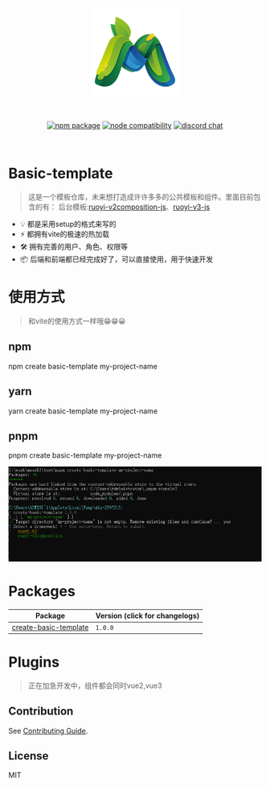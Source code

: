 <p align="center">
  <a href="https://github.com/cll123456/basic-template" target="_blank" rel="noopener noreferrer">
    <img width="180" src="/assets/logo.png" alt="logo logo">
  </a>
</p>
<br/>
<p align="center">
  <a href="https://npmjs.com/package/vite"><img src="https://img.shields.io/npm/v/vite.svg" alt="npm package"></a>
  <a href="https://nodejs.org/en/about/releases/"><img src="https://img.shields.io/node/v/vite.svg" alt="node compatibility"></a>
  <a href="https://github.com/cll123456/basic-template/issues"><img src="https://img.shields.io/badge/chat-discord-blue?style=flat&logo=discord" alt="discord chat"></a>
</p>
<br/>


# Basic-template 

> 这是一个模板仓库，未来想打造成许许多多的公共模板和组件。里面目前包含的有： 后台模板:[ruoyi-v2composition-js](https://github.com/cll123456/basic-template/tree/master/packages/create-basic-template/template-ruoyi-v2composition-js)、[ruoyi-v3-js](https://github.com/cll123456/basic-template/tree/master/packages/create-basic-template/template-ruoyi-v3-js)
- 💡 都是采用setup的格式来写的
- ⚡️ 都拥有vite的极速的热加载
- 🛠️ 拥有完善的用户、角色、权限等
- 📦 后端和前端都已经完成好了，可以直接使用，用于快速开发


# 使用方式
> 和vite的使用方式一样哦😁😁😀
## npm 
npm create basic-template my-project-name

## yarn 

yarn create basic-template my-project-name

## pnpm 

pnpm create basic-template my-project-name

![选择你想要的模板](/assets/template.png) 

# Packages

| Package                                           | Version (click for changelogs)                                                                                                       |
| ------------------------------------------------- | :----------------------------------------------------------------------------------------------------------------------------------- |
| [create-basic-template](packages/create-basic-template)               | `1.0.0`      |

# Plugins
> 正在加急开发中，组件都会同时vue2,vue3
## Contribution

See [Contributing Guide](https://github.com/vitejs/vite/blob/main/CONTRIBUTING.md).

## License

MIT


